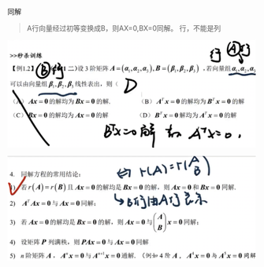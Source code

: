 同解

> A行向量经过初等变换成B，则AX=0,BX=0同解。 行，不能是列

![image-20231108214000013](images/image-20231108214000013.png)

![image-20231108214206481](images/image-20231108214206481.png)

